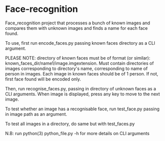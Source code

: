 # Face-recognition

Face_recognition project that processes a bunch of known images and compares them with unknown images and finds a name for each face found.

To use, first run encode_faces.py passing known faces directory as a CLI argument. 

PLEASE NOTE: directory of known faces must be of format (or similar): known_faces_dir/name1/image.imgextension. Must contain directories of images corresponding to directory's name, corresponding to name of person in images. Each image in known faces should be of 1 person. If not, first face found will be encoded only.

Then, run recognise_faces.py, passing in directory of unknown faces as a CLI arguments. When image is displayed, press any key to move to the next image.

To test whether an image has a recognisable face, run test_face.py passing in image path as an argument.

To test all images in a directory, do same but with test_faces.py

N.B: run python(3) python_file.py -h for more details on CLI arguments